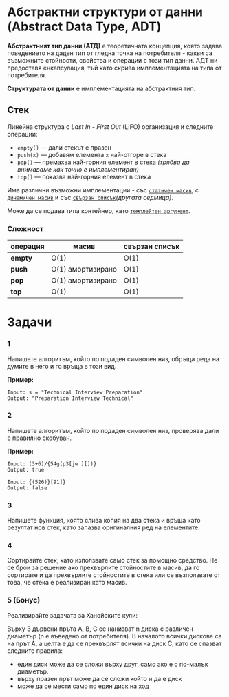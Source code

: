 # Абстрактни структури от данни (Abstract Data Type, ADT)
**Абстрактният тип данни (АТД)** е теоретичната концепция, която задава поведението на даден тип от гледна точка на потребителя - какви са възможните стойности, свойства и операции с този тип данни. АДТ ни предоставя енкапсулация, тъй като скрива имплементацията на типа от потребителя. 

**Структурата от данни** е имплементацията на абстрактния тип.

## Стек
Линейна структура с *Last In - First Out* (LIFO) организация и следните операции:

- `empty()` — дали стекът е празен
- `push(x)` — добавям елемента `x` най-отгоре в стека
- `pop()` — премахва най-горния елемент в стека *(трябва да внимаваме как точно е имплементиран)*
- `top()` — показва най-горния елемент в стека

Има различни възможни имплементации - със [`статичен масив`](implementations/stack_static_array.h), с [`динамичен масив`](implementations/stack-vector.h) и със [`свързан списък`](implementations/stack-linked-list.h)*(другата седмица)*.  

Може да се подава типа контейнер, като [`темплейтен аргумент`](implementations/stack-template-container.h).

### Сложност
| операция | масив | свързан списък |
|---|---|---|
| **empty** | O(1) | O(1) |
| **push** | O(1) амортизирано | O(1) |
| **pop** | O(1) амортизирано | O(1) |
| **top** | O(1) | O(1) |

# Задачи
### 1
Напишете алгоритъм, който по подаден символен низ, обръща реда на думите в него и го връща в този вид.

**Пример:**
```
Input: s = "Technical Interview Preparation"
Output: "Preparation Interview Technical"
```

### 2
Напишете алгоритъм, който по подаден символен низ, проверява дали е правилно скобуван.

**Пример:**
```
Input: (3+6)/{54g(p3[jw ][])}
Output: true

Input: {(526)}[91]}
Output: false
```

### 3
Напишете функция, която слива копия на два стека и връща като резултат нов стек, като запазва оригиналния ред на елементите. 

### 4
Сортирайте стек, като използвате само стек за помощно средство. Не се брои за решение ако прехвърлите стойностите в масив, да го сортирате и да прехвърлите стойностите в стека или се възползвате от това, че стека е реализиран като масив. 

### 5 (Бонус)
Реализирайте задачата за Ханойските кули:       

Върху 3 дървени пръта A, B, C се нанизват n диска с различен диаметър (n e въведено от потребителя). В началото всички дискове са на прът А, а целта е да се прехвърлят всички на диск C, като се спазват следните правила: 

- един диск може да се сложи върху друг, само ако е с по-малък диаметър. 
- върху празен прът може да се сложи който и да е диск
- може да се мести само по един диск на ход

